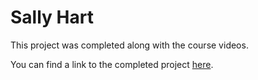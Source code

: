 # Sally Hart

This project was completed along with the course videos.

You can find a link to the completed project [here](https://megcleblanc.github.io/superhi/foundation/sally-hart/).
